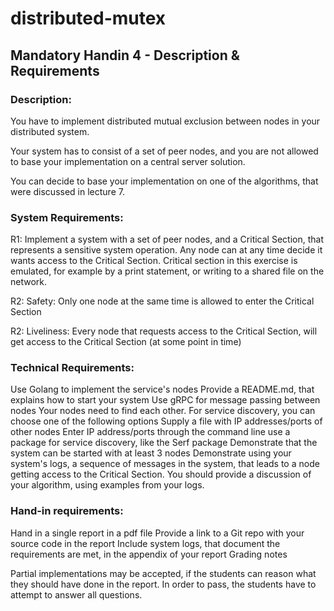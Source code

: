 # distributed-mutex

## Mandatory Handin 4 - Description & Requirements

### Description:

You have to implement distributed mutual exclusion between nodes in your distributed system. 

Your system has to consist of a set of peer nodes, and you are not allowed to base your implementation on a central server solution.

You can decide to base your implementation on one of the algorithms, that were discussed in lecture 7.

### System Requirements:

R1: Implement a system with a set of peer nodes, and a Critical Section, that represents a sensitive system operation. Any node can at any time decide it wants access to the Critical Section. Critical section in this exercise is emulated, for example by a print statement, or writing to a shared file on the network.

R2: Safety: Only one node at the same time is allowed to enter the Critical Section 

R2: Liveliness: Every node that requests access to the Critical Section, will get access to the Critical Section (at some point in time)

### Technical Requirements:

Use Golang to implement the service's nodes
Provide a README.md, that explains how to start your system
Use gRPC for message passing between nodes
Your nodes need to find each other.  For service discovery, you can choose one of the following options
Supply a file with IP addresses/ports of other nodes
Enter IP address/ports through the command line
use a package for service discovery, like the Serf package 
Demonstrate that the system can be started with at least 3 nodes
Demonstrate using your system's logs,  a sequence of messages in the system, that leads to a node getting access to the Critical Section. You should provide a discussion of your algorithm, using examples from your logs.
### Hand-in requirements:

Hand in a single report in a pdf file
Provide a link to a Git repo with your source code in the report
Include system logs, that document the requirements are met, in the appendix of your report
Grading notes

Partial implementations may be accepted, if the students can reason what they should have done in the report.
In order to pass, the students have to attempt to answer all questions.
